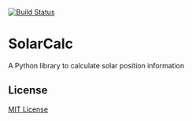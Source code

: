 [![Build Status](https://dev.azure.com/jnsnkrl/solarcalc/_apis/build/status/jnsnkrllive.solarcalc?branchName=master)](https://dev.azure.com/jnsnkrl/solarcalc/_build/latest?definitionId=3&branchName=master)

# SolarCalc
A Python library to calculate solar position information

## License
[MIT License](https://github.com/jnsnkrllive/solarcalcpy/blob/master/LICENSE)
